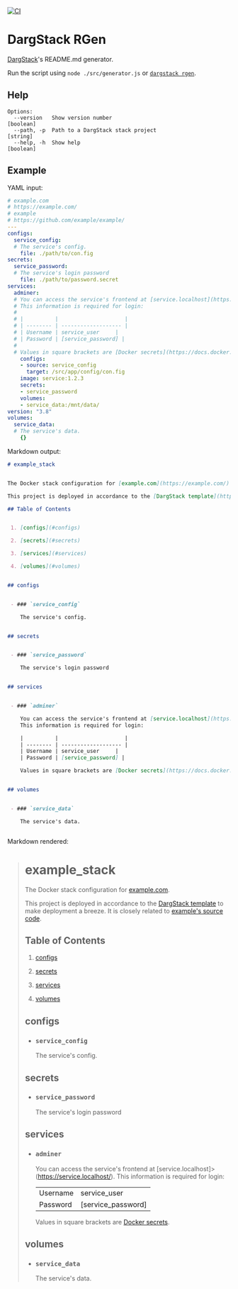[![CI](https://github.com/dargstack/dargstack_rgen/actions/workflows/ci.yml/badge.svg)](https://github.com/dargstack/dargstack_rgen/actions/workflows/ci.yml)

# DargStack RGen

[DargStack](https://github.com/dargstack/dargstack)'s README.md generator.

Run the script using `node ./src/generator.js` or [`dargstack rgen`](https://github.com/dargstack/dargstack).

## Help

```
Options:
  --version   Show version number                                      [boolean]
  --path, -p  Path to a DargStack stack project                         [string]
  --help, -h  Show help                                                [boolean]
```

## Example

YAML input:

```yaml
# example.com
# https://example.com/
# example
# https://github.com/example/example/
---
configs:
  service_config:
  # The service's config.
    file: ./path/to/con.fig
secrets:
  service_password:
  # The service's login password
    file: ./path/to/password.secret
services:
  adminer:
  # You can access the service's frontend at [service.localhost](https://service.localhost/).
  # This information is required for login:
  #
  # |          |                     |
  # | -------- | ------------------- |
  # | Username | service_user     |
  # | Password | [service_password] |
  #
  # Values in square brackets are [Docker secrets](https://docs.docker.com/engine/swarm/secrets/).
    configs:
    - source: service_config
      target: /src/app/config/con.fig
    image: service:1.2.3
    secrets:
    - service_password
    volumes:
    - service_data:/mnt/data/
version: "3.8"
volumes:
  service_data:
  # The service's data.
    {}
```

Markdown output:

```markdown
# example_stack


The Docker stack configuration for [example.com](https://example.com/).

This project is deployed in accordance to the [DargStack template](https://github.com/dargstack/dargstack_template/) to make deployment a breeze. It is closely related to [example's source code](https://github.com/example/example/).

## Table of Contents


 1. [configs](#configs)

 2. [secrets](#secrets)

 3. [services](#services)

 4. [volumes](#volumes)


## configs


 - ### `service_config`

    The service's config.


## secrets


 - ### `service_password`

    The service's login password


## services


 - ### `adminer`

    You can access the service's frontend at [service.localhost](https://service.localhost/).
    This information is required for login:

    |          |                     |
    | -------- | ------------------- |
    | Username | service_user     |
    | Password | [service_password] |

    Values in square brackets are [Docker secrets](https://docs.docker.com/engine/swarm/secrets/).


## volumes


 - ### `service_data`

    The service's data.



```

Markdown rendered:

> # example_stack
> The Docker stack configuration for [example.com](https://example.com/).
>
>This project is deployed in accordance to the [DargStack template](https://github.com/dargstack/dargstack_template/) to make deployment a breeze. It is closely related to [example's source code](https://github.com/example/example/).
>
>## Table of Contents
>
>
>1. [configs](#configs)
>
>2. [secrets](#secrets)
>
>3. [services](#services)
>
>4. [volumes](#volumes)
>
>
>## configs
>
>
>- ### `service_config`
>
>    The service's config.
>
>
>## secrets
>
>
>- ### `service_password`
>
>    The service's login password
>
>
>## services
>
>
>- ### `adminer`
>
>    You can access the service's frontend at [service.localhost]>(https://service.localhost/).
>    This information is required for login:
>
>    |          |                     |
>    | -------- | ------------------- |
>    | Username | service_user     |
>    | Password | [service_password] |
>
>    Values in square brackets are [Docker secrets](https://docs.docker.>com/engine/swarm/secrets/).
>
>
>## volumes
>
>
>- ### `service_data`
>
>    The service's data.
>
>
